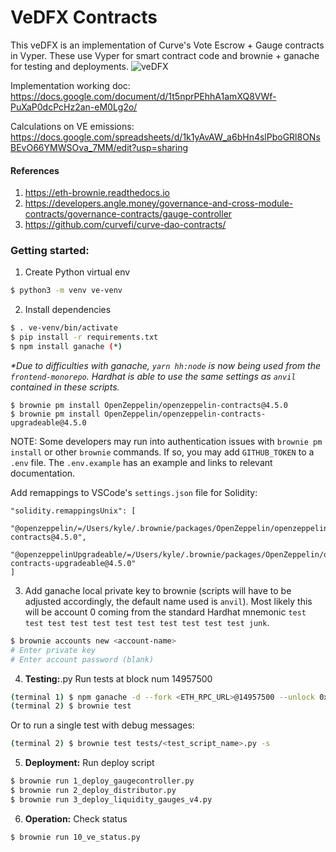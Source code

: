 # VeDFX Contracts

This veDFX is an implementation of Curve's Vote Escrow + Gauge contracts in Vyper. These use Vyper
for smart contract code and brownie + ganache for testing and deployments.
![veDFX](https://user-images.githubusercontent.com/25423613/178617916-680ef134-c076-4e9b-a946-c26b557d27f5.png)

Implementation working doc: https://docs.google.com/document/d/1t5nprPEhhA1amXQ8VWf-PuXaP0dcPcHz2an-eM0Lg2o/

Calculations on VE emissions: https://docs.google.com/spreadsheets/d/1k1yAvAW_a6bHn4slPboGRl8ONsBEvO66YMWSOva_7MM/edit?usp=sharing

#### References

1. https://eth-brownie.readthedocs.io
2. https://developers.angle.money/governance-and-cross-module-contracts/governance-contracts/gauge-controller
3. https://github.com/curvefi/curve-dao-contracts/

### Getting started:

1. Create Python virtual env

```bash
$ python3 -m venv ve-venv
```

2. Install dependencies

```bash
$ . ve-venv/bin/activate
$ pip install -r requirements.txt
$ npm install ganache (*)
```

_\*Due to difficulties with ganache, `yarn hh:node` is now being used from the `frontend-monorepo`. Hardhat is able to use the same settings as `anvil` contained in these scripts._

```
$ brownie pm install OpenZeppelin/openzeppelin-contracts@4.5.0
$ brownie pm install OpenZeppelin/openzeppelin-contracts-upgradeable@4.5.0
```

NOTE: Some developers may run into authentication issues with `brownie pm install` or other `brownie` commands. If so, you may add `GITHUB_TOKEN` to a `.env` file. The `.env.example` has an example and links to relevant documentation.

Add remappings to VSCode's `settings.json` file for Solidity:

```
"solidity.remappingsUnix": [
  "@openzeppelin/=/Users/kyle/.brownie/packages/OpenZeppelin/openzeppelin-contracts@4.5.0",
  "@openzeppelinUpgradeable/=/Users/kyle/.brownie/packages/OpenZeppelin/openzeppelin-contracts-upgradeable@4.5.0"
]
```

3. Add ganache local private key to brownie (scripts will have to be adjusted accordingly, the default name used is `anvil`). Most likely this will be account 0 coming from the standard Hardhat mnemonic `test test test test test test test test test test test junk`.

```bash
$ brownie accounts new <account-name>
# Enter private key
# Enter account password (blank)
```

4. **Testing:**.py Run tests at block num 14957500

```bash
(terminal 1) $ npm ganache -d --fork <ETH_RPC_URL>@14957500 --unlock 0x27E843260c71443b4CC8cB6bF226C3f77b9695AF
(terminal 2) $ brownie test
```

Or to run a single test with debug messages:

```bash
(terminal 2) $ brownie test tests/<test_script_name>.py -s
```

5. **Deployment:** Run deploy script

```bash
$ brownie run 1_deploy_gaugecontroller.py
$ brownie run 2_deploy_distributor.py
$ brownie run 3_deploy_liquidity_gauges_v4.py
```

6. **Operation:** Check status

```bash
$ brownie run 10_ve_status.py
```
